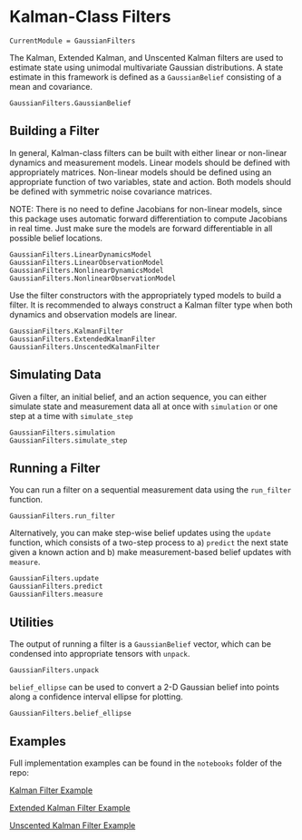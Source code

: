 # Kalman-Class Filters

```@meta
CurrentModule = GaussianFilters
```

The Kalman, Extended Kalman, and Unscented Kalman filters are used to estimate state using unimodal multivariate Gaussian distributions. A state estimate in this framework is defined as a `GaussianBelief` consisting of a mean and covariance.

```@docs
GaussianFilters.GaussianBelief
```

## Building a Filter

In general, Kalman-class filters can be built with either linear or non-linear dynamics and measurement models. Linear models should be defined with appropriately matrices. Non-linear models should be defined using an appropriate function of two variables, state and action. Both models should be defined with symmetric noise covariance matrices.

NOTE: There is no need to define Jacobians for non-linear models, since this package uses automatic forward differentiation to compute Jacobians in real time. Just make sure the models are forward differentiable in all possible belief locations.

```@docs
GaussianFilters.LinearDynamicsModel
GaussianFilters.LinearObservationModel
GaussianFilters.NonlinearDynamicsModel
GaussianFilters.NonlinearObservationModel
```

Use the filter constructors with the appropriately typed models to build a filter. It is recommended to always construct a Kalman filter type when both dynamics and observation models are linear.

```@docs
GaussianFilters.KalmanFilter
GaussianFilters.ExtendedKalmanFilter
GaussianFilters.UnscentedKalmanFilter
```


## Simulating Data

Given a filter, an initial belief, and an action sequence, you can either simulate state and measurement data all at once with `simulation` or one step at a time with `simulate_step`

```@docs
GaussianFilters.simulation
GaussianFilters.simulate_step
```
## Running a Filter

You can run a filter on a sequential measurement data using the `run_filter` function.

```@docs
GaussianFilters.run_filter
```

Alternatively, you can make step-wise belief updates using the `update` function, which consists of a two-step process to a) `predict` the next state given a known action and b) make measurement-based belief updates with `measure`.

```@docs
GaussianFilters.update
GaussianFilters.predict
GaussianFilters.measure
```


## Utilities

The output of running a filter is a `GaussianBelief` vector, which can be condensed into appropriate tensors with `unpack`.

```@docs
GaussianFilters.unpack
```

`belief_ellipse` can be used to convert a 2-D Gaussian belief into points along a confidence interval ellipse for plotting.

```@docs
GaussianFilters.belief_ellipse
```

## Examples

Full implementation examples can be found in the `notebooks` folder of the repo:

[Kalman Filter Example](https://github.com/sisl/GaussianFilters.jl/blob/master/notebooks/KF_2DMotionExample.ipynb)

[Extended Kalman Filter Example](https://github.com/sisl/GaussianFilters.jl/blob/master/notebooks/EKF_SpinningSatelliteExample.ipynb)

[Unscented Kalman Filter Example](https://github.com/sisl/GaussianFilters.jl/blob/master/notebooks/UKF_NonholonomicRobot.ipynb)
